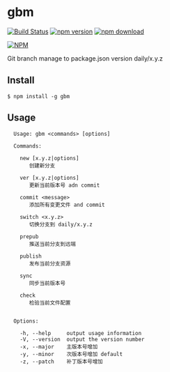 gbm
===
[![Build Status](https://travis-ci.org/noyobo/gbm.svg)](https://travis-ci.org/noyobo/gbm)
[![npm version](http://img.shields.io/npm/v/gbm.svg)](https://www.npmjs.org/package/gbm)
[![npm download](http://img.shields.io/npm/dm/gbm.svg)](https://www.npmjs.org/package/gbm)

[![NPM](https://nodei.co/npm/gbm.png?downloads=true&downloadRank=true&stars=true)](https://nodei.co/npm/gbm/)

Git branch manage to package.json version daily/x.y.z

## Install

```
$ npm install -g gbm
```

## Usage


```
  Usage: gbm <commands> [options]

  Commands:

    new [x.y.z|options]
       创建新分支
    
    ver [x.y.z|options]
       更新当前版本号 adn commit
    
    commit <message>
       添加所有变更文件 and commit
    
    switch <x.y.z>
       切换分支到 daily/x.y.z
    
    prepub 
       推送当前分支到远端
    
    publish 
       发布当前分支资源
    
    sync 
       同步当前版本号
    
    check 
       检验当前文件配置
    

  Options:

    -h, --help     output usage information
    -V, --version  output the version number
    -x, --major    主版本号增加
    -y, --minor    次版本号增加 default
    -z, --patch    补丁版本号增加
```
